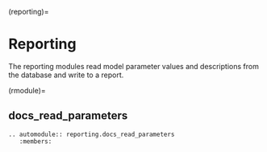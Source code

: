 (reporting)=

# Reporting

The reporting modules read model parameter values and descriptions from the database and write to a report.

(rmodule)=

## docs_read_parameters

```{eval-rst}
.. automodule:: reporting.docs_read_parameters
   :members:
```
